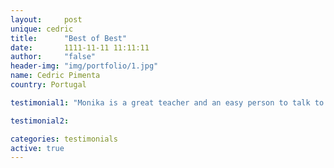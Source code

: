 ```yaml
---
layout:     post
unique: cedric
title:      "Best of Best"
date:       1111-11-11 11:11:11
author:     "false"
header-img: "img/portfolio/1.jpg"
name: Cedric Pimenta
country: Portugal

testimonial1: "Monika is a great teacher and an easy person to talk to. I was having classes of Polish with her and I felt that I made a huge progress in my knowledge. She was not only able to explain the language to me but capable of discussing it and its roots (which for me made the classes much more interesting). I definitely recommend her and I bet you will be a better speaker in the end."

testimonial2: 

categories: testimonials
active: true
---
```












